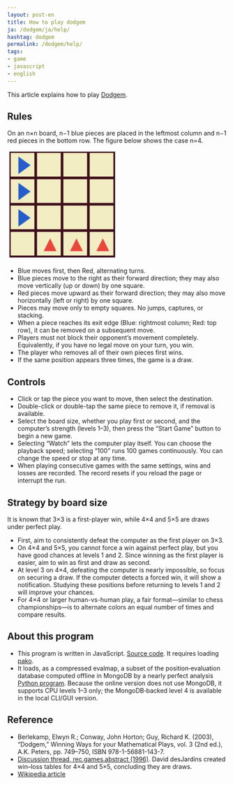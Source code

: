 ```yaml
---
layout: post-en
title: How to play dodgem
ja: /dodgem/ja/help/
hashtag: dodgem
permalink: /dodgem/help/
tags:
- game
- javascript
- english
---
```

This article explains how to play [Dodgem](/dodgem/).

## Rules
On an n×n board, n−1 blue pieces are placed in the leftmost column and n−1 red pieces in the bottom row. The figure below shows the case n=4.

<img src="/file/dodgem/initial4.jpg" width="250px">

- Blue moves first, then Red, alternating turns.
- Blue pieces move to the right as their forward direction; they may also move vertically (up or down) by one square.
- Red pieces move upward as their forward direction; they may also move horizontally (left or right) by one square.
- Pieces may move only to empty squares. No jumps, captures, or stacking.
- When a piece reaches its exit edge (Blue: rightmost column; Red: top row), it can be removed on a subsequent move.
- Players must not block their opponent’s movement completely. Equivalently, if you have no legal move on your turn, you win.
- The player who removes all of their own pieces first wins.
- If the same position appears three times, the game is a draw.

## Controls
- Click or tap the piece you want to move, then select the destination.
- Double-click or double-tap the same piece to remove it, if removal is available.
- Select the board size, whether you play first or second, and the computer’s strength (levels 1–3), then press the “Start Game” button to begin a new game.
- Selecting “Watch” lets the computer play itself. You can choose the playback speed; selecting “100” runs 100 games continuously. You can change the speed or stop at any time.
- When playing consecutive games with the same settings, wins and losses are recorded. The record resets if you reload the page or interrupt the run.

## Strategy by board size
It is known that 3×3 is a first-player win, while 4×4 and 5×5 are draws under perfect play.
- First, aim to consistently defeat the computer as the first player on 3×3.
- On 4×4 and 5×5, you cannot force a win against perfect play, but you have good chances at levels 1 and 2. Since winning as the first player is easier, aim to win as first and draw as second.
- At level 3 on 4×4, defeating the computer is nearly impossible, so focus on securing a draw. If the computer detects a forced win, it will show a notification. Studying these positions before returning to levels 1 and 2 will improve your chances.
- For 4×4 or larger human-vs-human play, a fair format—similar to chess championships—is to alternate colors an equal number of times and compare results.

## About this program
- This program is written in JavaScript. [Source code](https://github.com/sekika/sekika.github.io/tree/master/js/dodgem.js). It requires loading [pako](https://cdnjs.com/libraries/pako).
- It loads, as a compressed evalmap, a subset of the position‑evaluation database computed offline in MongoDB by a nearly perfect analysis [Python program](https://sekika.github.io/dodgem-py/). Because the online version does not use MongoDB, it supports CPU levels 1–3 only; the MongoDB‑backed level 4 is available in the local CLI/GUI version.

## Reference
- Berlekamp, Elwyn R.; Conway, John Horton; Guy, Richard K. (2003), “Dodgem,” Winning Ways for your Mathematical Plays, vol. 3 (2nd ed.), A.K. Peters, pp. 749–750, ISBN 978-1-56881-143-7.
- [Discussion thread, rec.games.abstract (1996)](https://ics.uci.edu/~eppstein/cgt/dodgem.html). David desJardins created win–loss tables for 4×4 and 5×5, concluding they are draws.
- [Wikipedia article](https://en.wikipedia.org/wiki/Dodgem)
